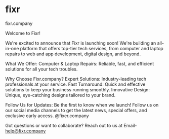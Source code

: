 # fixr
fixr.company

Welcome to Fixr!

We're excited to announce that Fixr is launching soon! We're building an all-in-one platform that offers top-tier tech services, from computer and laptop repairs to web and app development, digital design, and beyond.

What We Offer:
Computer & Laptop Repairs: Reliable, fast, and efficient solutions for all your tech troubles.

Why Choose Fixr.company?
Expert Solutions: Industry-leading tech professionals at your service.
Fast Turnaround: Quick and effective solutions to keep your business running smoothly.
Innovative Design: Unique, eye-catching designs tailored to your brand.

Follow Us for Updates:
Be the first to know when we launch! Follow us on our social media channels to get the latest news, special offers, and exclusive early access.
@fixer.company

Got questions or want to collaborate? Reach out to us at Email- help@fixr.company
